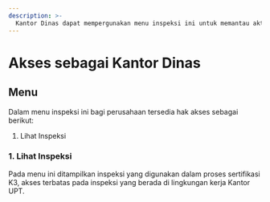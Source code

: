 ```yaml
---
description: >-
  Kantor Dinas dapat mempergunakan menu inspeksi ini untuk memantau aktifitas inspeksi
---
```


# Akses sebagai Kantor Dinas

## Menu

Dalam menu inspeksi ini bagi perusahaan tersedia hak akses sebagai berikut:

1. Lihat Inspeksi

### 1. Lihat Inspeksi

Pada menu ini ditampilkan inspeksi yang digunakan dalam proses sertifikasi K3, akses terbatas pada inspeksi yang berada di lingkungan kerja Kantor UPT.

